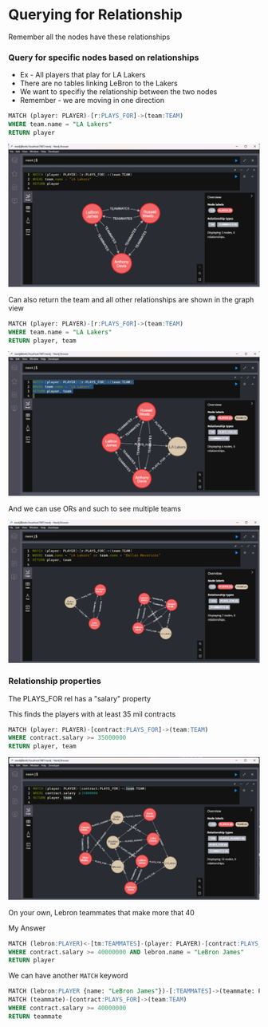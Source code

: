 # Querying for Relationship

Remember all the nodes have these relationships

### Query for specific nodes based on relationships

* Ex - All players that play for LA Lakers
* There are no tables linking LeBron to the Lakers
* We want to specifiy the relationship between the two nodes
* Remember - we are moving in one direction

```sql
MATCH (player: PLAYER)-[r:PLAYS_FOR]->(team:TEAM)
WHERE team.name = "LA Lakers"
RETURN player
```

![alt text](image-39.png)

Can also return the team and all other relationships are shown in the graph view

```sql
MATCH (player: PLAYER)-[r:PLAYS_FOR]->(team:TEAM)
WHERE team.name = "LA Lakers"
RETURN player, team
```

![alt text](image-40.png)

And we can use ORs and such to see multiple teams

![alt text](image-41.png)

### Relationship properties

The PLAYS_FOR rel has a "salary" property

This finds the players with at least 35 mil contracts

```sql
MATCH (player: PLAYER)-[contract:PLAYS_FOR]->(team:TEAM)
WHERE contract.salary >= 35000000
RETURN player, team
```

![alt text](image-42.png)

On your own, Lebron teammates that make more that 40


My Answer
```sql
MATCH (lebron:PLAYER)<-[tm:TEAMMATES]-(player: PLAYER)-[contract:PLAYS_FOR]->(team:TEAM)
WHERE contract.salary >= 40000000 AND lebron.name = "LeBron James"
RETURN player
```

We can have another `MATCH` keyword

```sql
MATCH (lebron:PLAYER {name: "LeBron James"})-[:TEAMMATES]->(teammate: PLAYER)
MATCH (teammate)-[contract:PLAYS_FOR]->(team:TEAM)
WHERE contract.salary >= 40000000
RETURN teammate
```
